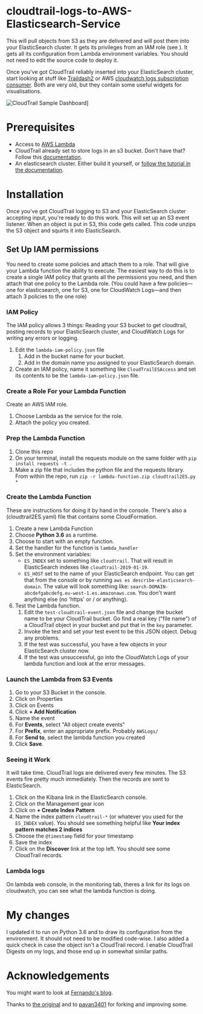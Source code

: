 # cloudtrail-logs-to-AWS-Elasticsearch-Service

This will pull objects from S3 as they are delivered and will post them into your ElasticSearch cluster. It gets its privileges from an IAM role (see ). It gets all its configuration from Lambda environment variables. You should not need to edit the source code to deploy it.

Once you've got CloudTrail reliably inserted into your ElasticSearch cluster, start looking at stuff like [Traildash2](https://github.com/adcreare/traildash2) or AWS [cloudwatch logs subscription consumer](https://github.com/amazon-archives/cloudwatch-logs-subscription-consumer/tree/master/configuration/kibana). Both are very old, but they contain some useful widgets for visualisations.


![CloudTrail Sample Dashboard](https://assets.grumpy.world/uploads/cloudtrail-kibana.png)]

# Prerequisites

- Access to [AWS Lambda](https://console.aws.amazon.com/lambda/home)
- CloudTrail already set to store logs in an s3 bucket. Don't have that? Follow this [documentation](https://docs.aws.amazon.com/AmazonS3/latest/dev/cloudtrail-logging.html).
- An elasticsearch cluster. Either build it yourself, or [follow the tutorial in the documentation](https://docs.aws.amazon.com/elasticsearch-service/latest/developerguide/es-gsg-create-domain.html).

# Installation

Once you've got CloudTrail logging to S3 and your ElasticSearch cluster accepting input, you're ready to do this work. This will set up an S3 event listener. When an object is put in S3, this code gets called. This code unzips the S3 object and squirts it into ElasticSearch.

## Set Up IAM permissions
You need to create some policies and attach them to a role. That will give your Lambda function the ability to execute. The easiest way to do this is to create a single IAM policy that grants all the permissions you need, and then attach that one policy to the Lambda role. (You could have a few policies—one for elasticsearch, one for S3, one for CloudWatch Logs—and then attach 3 policies to the one role)

### IAM Policy

The IAM policy allows 3 things: Reading your S3 bucket to get cloudtrail, posting records to your ElasticSearch cluster, and CloudWatch Logs for writing any errors or logging.

1. Edit the `lambda-iam-policy.json` file
   1. Add in the bucket name for your bucket.
   2. Add in the domain name you assigned to your ElasticSearch domain.
1. Create an IAM policy, name it something like `CloudTrailESAccess` and set its contents to be the `lambda-iam-policy.json` file.

### Create a Role For your Lambda Function

Create an AWS IAM role.
1. Choose Lambda as the service for the role.
2. Attach the policy you created.

### Prep the Lambda Function

1. Clone this repo
1. On your terminal, install the requests module on the same folder with `pip install requests -t .`
1. Make a zip file that includes the python file and the requests library. From within the repo, run `zip -r lambda-function.zip cloudtrail2ES.py *`

### Create the Lambda Function

These are instructions for doing it by hand in the console. There's also a (cloudtrail2ES.yaml) file that contains some CloudFormation.

1. Create a new Lambda Function
2. Choose **Python 3.6** as a runtime.
3. Choose to start with an empty function.
4. Set the handler for the function is `lambda_handler`
5. Set the environment variables:
   * `ES_INDEX` set to something like `cloudtrail`. That will result in ElasticSearch indexes like `cloudtrail-2019-01-19`.
   * `ES_HOST` set to the name of your ElasticSearch endpoint. You can get that from the console or by running `aws es describe-elasticsearch-domain`. The value will look something like: `search-DOMAIN-abcdefgabcdefg.eu-west-1.es.amazonaws.com`. You don't want anything else (no 'https' or / or anything).
6. Test the Lambda function.
   1. Edit the `test-cloudtrail-event.json` file and change the bucket name to be your CloudTrail bucket. Go find a real key ("file name") of a CloudTrail object in your bucket and put that in the `key` parameter.
   1. Invoke the test and set your test event to be this JSON object. Debug any problems.
   1. If the test was successful, you have a few objects in your ElasticSearch cluster now. 
   1. If the test was unsuccessful, go into the CloudWatch Logs of your lambda function and look at the error messages. 

### Launch the Lambda from S3 Events

1. Go to your S3 Bucket in the console.
1. Click on Properties
1. Click on Events
1. Click **+ Add Notification**
1. Name the event
1. For **Events**, select "All object create events"
1. For **Prefix**, enter an appropriate prefix. Probably `AWSLogs/`
1. For **Send to**, select the lambda function you created
1. Click **Save**.

### Seeing it Work

It will take time. CloudTrail logs are delivered every few minutes. The S3 events fire pretty much immediately. Then the records are sent to ElasticSearch.

1. Click on the Kibana link in the ElasticSearch console.
1. Click on the Management gear icon
1. Click on **+ Create Index Pattern**
1. Name the index pattern `cloudtrail-*` (or whatever you used for the `ES_INDEX` value). You should see something helpful like **Your index pattern matches 2 indices**
1. Choose the `@timestamp` field for your timestamp
1. Save the index
1. Click on the **Discover** link at the top left. You should see some CloudTrail records.

### Lambda logs

On lambda web console, in the monitoring tab, theres a link for its logs on cloudwatch, you can see what the lambda function is doing.

# My changes

I updated it to run on Python 3.6 and to draw its configuration from the environment. It should not need to be modified code-wise. I also added a quick check in case the object isn't a CloudTrail record. I enable CloudTrail Digests on my logs, and those end up in somewhat similar paths.

# Acknowledgements

You might want to look at [Fernando's blog](https://www.fernandobattistella.com.br/log_processing/2016/03/13/Cloudtrail-S3-Lambda-Elasticsearch.html).

Thanks to [the original](https://github.com/argais/cloudtrail_aws_es.git) and to [pavan3401](https://github.com/pavan3401/cloudtrail-logs-to-AWS-Elasticsearch-Service) for forking and improving some.
